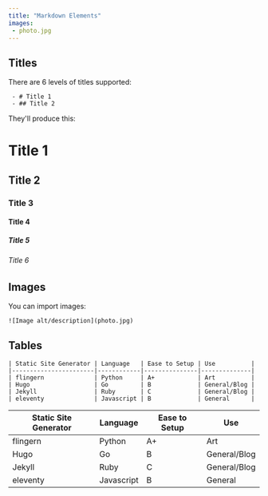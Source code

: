 ```yaml
---
title: "Markdown Elements"
images:
 - photo.jpg
---
```


## Titles

There are 6 levels of titles supported:

```
 - # Title 1
 - ## Title 2
```

They'll produce this:

# Title 1
## Title 2
### Title 3
#### Title 4
##### Title 5
###### Title 6

## Images

You can import images:

```
![Image alt/description](photo.jpg)
```

## Tables

```
| Static Site Generator | Language   | Ease to Setup | Use          |
|-----------------------|------------|---------------|--------------|
| flingern              | Python     | A+            | Art          |
| Hugo                  | Go         | B             | General/Blog |
| Jekyll                | Ruby       | C             | General/Blog |
| eleventy              | Javascript | B             | General      |
```

| Static Site Generator | Language   | Ease to Setup | Use          |
|-----------------------|------------|---------------|--------------|
| flingern              | Python     | A+            | Art          |
| Hugo                  | Go         | B             | General/Blog |
| Jekyll                | Ruby       | C             | General/Blog |
| eleventy              | Javascript | B             | General      |

